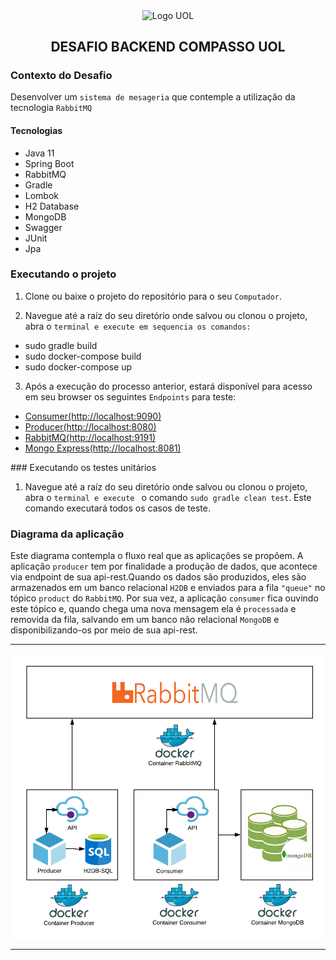 <p align="center">
  <img align="center" alt="Logo UOL" src="https://compasso.com.br/wp-content/uploads/2020/07/LogoCompasso-Negativo.png" />
</p>

<h2 align="center">
  DESAFIO BACKEND COMPASSO UOL
</h2>


### Contexto do Desafio

Desenvolver um `sistema de mesageria` que contemple a utilização da tecnologia `RabbitMQ`

<h4>Tecnologias</h4>
<ul>
  <li> Java 11
  <li> Spring Boot 
  <li> RabbitMQ
  <li> Gradle
  <li> Lombok
  <li> H2 Database
  <li> MongoDB
  <li> Swagger
  <li> JUnit
  <li> Jpa
</ul>

### Executando o projeto

1. Clone ou baixe o projeto do repositório para o seu `Computador`.

2. Navegue até a raíz do seu diretório onde salvou ou clonou o projeto, abra o `terminal e execute em sequencia os comandos:`
<ul> 
   <li> sudo gradle build
   <li> sudo docker-compose build
   <li> sudo docker-compose up
</ul>

3. Após a execução do processo anterior, estará disponível para acesso em seu browser os seguintes `Endpoints` para teste:
<ul> 
  <li>
   <a href="http://localhost:9090" target="_blank">Consumer(http://localhost:9090)</a>
  <li>
   <a href="http://localhost:8080" target="_blank">Producer(http://localhost:8080)</a>
  <li>
   <a href="http://localhost:9191" target="_blank">RabbitMQ(http://localhost:9191)</a>
  <li>
   <a href="http://localhost:8081" target="_blank">Mongo Express(http://localhost:8081)</a>
</ul> 
### Executando os testes unitários

1. Navegue até a raíz do seu diretório onde salvou ou clonou o projeto, abra o `terminal e execute ` o comando `sudo gradle clean test`. Este comando executará todos os casos de teste.

### Diagrama da aplicação

Este diagrama contempla o fluxo real que as aplicações se propõem. A aplicação `producer` tem por finalidade a produção de dados, que acontece via endpoint de sua api-rest.Quando os dados são produzidos, eles são armazenados em um banco relacional `H2DB` e enviados para a fila `"queue"` no tópico `product` do `RabbitMQ`. Por sua vez, a aplicação `consumer` fica ouvindo este tópico e, quando chega uma nova mensagem ela é `processada` e removida da fila, salvando em um banco não relacional `MongoDB` e disponibilizando-os por meio de sua api-rest.

<hr>
<p align="center">
  <img align="center" src="https://raw.githubusercontent.com/RodrigoAntonioCruz/assets/main/Blank%20Diagram.png" />
</p>
<hr>
